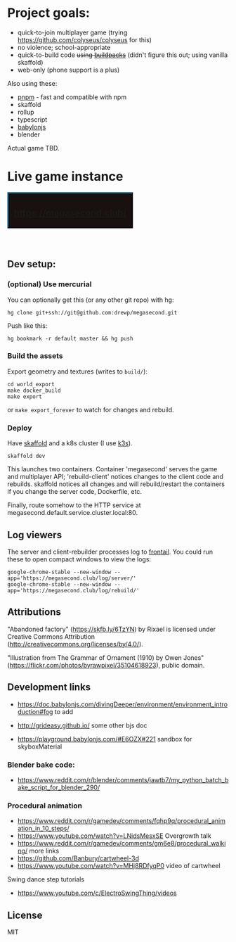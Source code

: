 # Project goals:

- quick-to-join multiplayer game (trying https://github.com/colyseus/colyseus
  for this)
- no violence; school-appropriate
- quick-to-build code ~~using [buildpacks](https://buildpacks.io/)~~ (didn't
  figure this out; using vanilla skaffold)
- web-only (phone support is a plus)

Also using these:

- [pnpm](https://pnpm.js.org/en) - fast and compatible with npm
- skaffold
- rollup
- typescript
- [babylonjs](https://www.babylonjs.com/)
- blender

Actual game TBD.

# Live game instance

<span style="display: inline-block; border: 3px outset #051d26; background: #191010; padding: 12px 12px 0 12px; margin-bottom: 40px; font-weight: bold; font-size: 20px">

https://megasecond.club/

</span>

## Dev setup:

### (optional) Use mercurial

You can optionally get this (or any other git repo) with hg:

```
hg clone git+ssh://git@github.com:drewp/megasecond.git
```

Push like this:

```
hg bookmark -r default master && hg push
```

### Build the assets

Export geometry and textures (writes to `build/`):

```
cd world_export
make docker_build
make export
```

or `make export_forever` to watch for changes and rebuild.

### Deploy

Have [skaffold](https://skaffold.dev/) and a k8s cluster (I use
[k3s](https://k3s.io/)).

```
skaffold dev
```

This launches two containers. Container 'megasecond' serves the game and
multiplayer API; 'rebuild-client' notices changes to the client code and
rebuilds. skaffold notices all changes and will rebuild/restart the containers
if you change the server code, Dockerfile, etc.

Finally, route somehow to the HTTP service at
megasecond.default.service.cluster.local:80.

## Log viewers

The server and client-rebuilder processes log to
[frontail](https://github.com/mthenw/frontail). You could run these to open
compact windows to view the logs:
```
google-chrome-stable --new-window --app='https://megasecond.club/log/server/'
google-chrome-stable --new-window --app='https://megasecond.club/log/rebuild/'
```

## Attributions

"Abandoned factory" (https://skfb.ly/6TzYN) by Rixael is licensed under Creative
Commons Attribution (http://creativecommons.org/licenses/by/4.0/).

"Illustration from The Grammar of Ornament (1910) by Owen Jones" (https://flickr.com/photos/byrawpixel/35104618923), public domain.

## Development links

- https://doc.babylonjs.com/divingDeeper/environment/environment_introduction#fog to add

- http://grideasy.github.io/ some other bjs doc

- https://playground.babylonjs.com/#E6OZX#221 sandbox for skyboxMaterial

### Blender bake code:

- https://www.reddit.com/r/blender/comments/jawtb7/my_python_batch_bake_script_for_blender_290/

### Procedural animation

- https://www.reddit.com/r/gamedev/comments/fqhp9q/procedural_animation_in_10_steps/
- https://www.youtube.com/watch?v=LNidsMesxSE Overgrowth talk
- https://www.reddit.com/r/gamedev/comments/gm6e8/procedural_walking/ more links
- https://github.com/Banbury/cartwheel-3d
- https://www.youtube.com/watch?v=MHj8RDfyqP0 video of cartwheel

Swing dance step tutorials

- https://www.youtube.com/c/ElectroSwingThing/videos

## License

MIT
